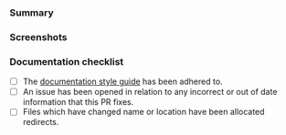 ### Summary

<!-- Add context such as the type of documentation being updated or added -->

### Screenshots

<!-- Add imagery to convey the changes made by this PR (optional) -->

### Documentation checklist

<!-- Remove items that do not apply -->

- [ ] The [documentation style guide](https://developers.cloudflare.com/style-guide/#style-guide) has been adhered to.
- [ ] An issue has been opened in relation to any incorrect or out of date information that this PR fixes.
- [ ] Files which have changed name or location have been allocated redirects.
